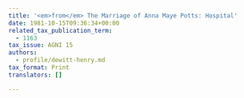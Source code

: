 ```yaml
---
title: '<em>from</em> The Marriage of Anna Maye Potts: Hospital'
date: 1981-10-15T09:36:34+00:00
related_tax_publication_term:
  - 1163
tax_issue: AGNI 15
authors:
  - profile/dewitt-henry.md
tax_format: Print
translators: []

---
```

